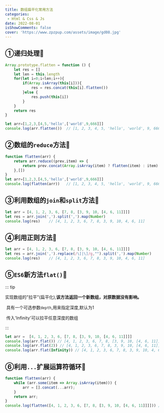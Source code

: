 ```yaml
---
title: 数组扁平化常用方法
categories: 
 - Html & Css & Js
date: 2022-08-01
isShowComments: false
cover: 'https://www.zpzpup.com/assets/image/gd08.jpg'
---
```


## ①递归处理:milky_way:

```javascript
Array.prototype.flatten = function () {
    let res = []
    let len = this.length
    for(let i=0;i<len;i++){
        if(Array.isArray(this[i])){
            res = res.concat(this[i].flatten())
        }else {
            res.push(this[i])
        }
    }
    return res
}

let arr=[1,2,3,[4,5,'hello',['world',9,666]]]
console.log(arr.flatten())	// [1, 2, 3, 4, 5, 'hello', 'world', 9, 666]
```

## ②数组的`reduce`方法:milky_way:

```javascript
function flatten(arr) {
	return arr.reduce((prev,item) => {
        return prev.concat(Array.isArray(item) ? flatten(item) : item)
    },[])
}
let arr=[1,2,3,[4,5,'hello',['world',9,666]]]
console.log(flatten(arr))	// [1, 2, 3, 4, 5, 'hello', 'world', 9, 666]
```

## ③利用数组的`join`和`split`方法:milky_way:

```javascript
let arr = [4, 1, 2, 3, 6, [7, 8, [3, 9, 10, [4, 6, 11]]]]
let res = arr.join(',').split(',').map(Number)
console.log(res)	// [4, 1, 2, 3, 6, 7, 8, 3, 9, 10, 4, 6, 11]
```

## ④利用正则方法:milky_way:

```javascript
let arr = [4, 1, 2, 3, 6, [7, 8, [3, 9, 10, [4, 6, 11]]]]
let res = arr.join(',').replace(/\[|\]/g,"").split(',').map(Number)
console.log(res)	// [4, 1, 2, 3, 6, 7, 8, 3, 9, 10, 4, 6, 11]
```

## ⑤`ES6`新方法`flat()`:milky_way:

::: tip

​	实现数组的"拉平"(扁平化),**该方法返回一个新数组，对原数据没有影响。**

​	具有一个可选参数`depth`,用来指定深度,默认为1

​	传入'Infinity'可以拉平任意深度的数组

:::

```javascript
let arr =  [4, 1, 2, 3, 6, [7, 8, [3, 9, 10, [4, 6, 11]]]]
console.log(arr.flat())	// [4, 1, 2, 3, 6, 7, 8, [3, 9, 10, [4, 6, 11]]]
console.log(arr.flat(2)) // [4, 1, 2, 3, 6, 7, 8, 3, 9, 10, [4, 6, 11]]
console.log(arr.flat(Infinity)) // [4, 1, 2, 3, 6, 7, 8, 3, 9, 10, 4, 6, 11]
```

## ⑥利用`...`扩展运算符循环:milky_way:

```javascript
function flatten(arr) {
    while (arr.some(item => Array.isArray(item))) {
        arr = [].concat(...arr);
    }
    return arr;
}
console.log(flatten([4, 1, 2, 3, 6, [7, 8, [3, 9, 10, [4, 6, 11]]]])) // [4, 1, 2, 3, 6, 7, 8, 3, 9, 10, 4, 6, 11]
```


